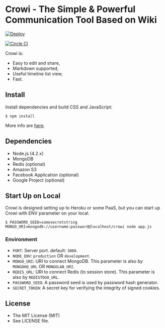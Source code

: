 Crowi - The Simple & Powerful Communication Tool Based on Wiki
================================================================


[![Deploy](https://www.herokucdn.com/deploy/button.png)](https://heroku.com/deploy)

[![Circle CI](https://circleci.com/gh/crowi/crowi.svg?style=svg)](https://circleci.com/gh/crowi/crowi)


Crowi is:

* Easy to edit and share,
* Markdown supported,
* Useful timeline list view,
* Fast.


Install
---------

Install dependencies and build CSS and JavaScript:

    $ npm install

More info are [here](https://github.com/crowi/crowi/wiki/Install-and-Configuration).


Dependencies
-------------

* Node.js (4.2.x)
* MongoDB
* Redis (optional)
* Amazon S3
* Facebook Application (optional)
* Google Project (optional)


Start Up on Local
-------------------

Crowi is designed setting up to Heroku or some PaaS, but you can start up Crowi with ENV parameter on your local.

```
$ PASSWORD_SEED=somesecretstring MONGO_URI=mongodb://username:password@localhost/crowi node app.js
```

### Environment


* `PORT`: Server port. default: `3000`.
* `NODE_ENV`: `production` OR `development`.
* `MONGO_URI`: URI to connect MongoDB. This parameter is also by `MONGOHQ_URL` OR `MONGOLAB_URI`.
* `REDIS_URL`: URI to connect Redis (to session store). This parameter is also by `REDISTOGO_URL`.
* `PASSWORD_SEED`: A password seed is used by password hash generator.
* `SECRET_TOKEN`: A secret key for verifying the integrity of signed cookies.


License
---------

* The MIT License (MIT)
* See LICENSE file.
